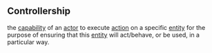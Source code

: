 ## Controllership

the <a href="https://essif-lab.github.io/framework/docs/terms/capability" hovertext="Capability (of a Party): the (named) combination of (a) the Party's means to get something done, (b) the Party's Governance process that that ensures that its (business) Policies for getting that something done are being created and maintained, and (c) the Party's Management process that creates and maintains the (operational) Policies, such that every Employee that has a task in getting this something done can find and interpret a Policy and use it as it executes Actions in such tasks.">capability</a> of an <a href="https://essif-lab.github.io/framework/docs/terms/actor" hovertext="Actor: Entity that can act (do things/execute Actions), e.g. people, machines, but not Organizations.">actor</a> to execute <a href="https://essif-lab.github.io/framework/docs/terms/action" hovertext="Action: something that is actually done (a 'unit of work' that is executed) by a single Actor (on behalf of a given Party), as a single operation, in a specific context.">action</a> on a specific <a href="https://essif-lab.github.io/framework/docs/terms/entity" hovertext="Entity: someone or something that is known to exist.">entity</a> for the purpose of ensuring that this <a href="https://essif-lab.github.io/framework/docs/terms/entity" hovertext="Entity: someone or something that is known to exist.">entity</a> will act/behave, or be used, in a particular way.

